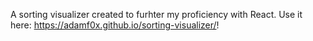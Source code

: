A sorting visualizer created to furhter my proficiency with React. Use it here: https://adamf0x.github.io/sorting-visualizer/!
